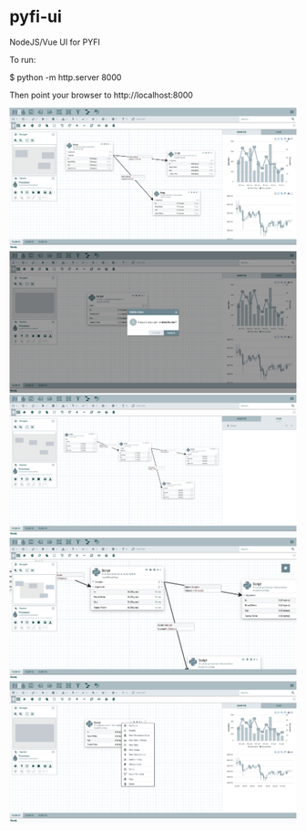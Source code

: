 # pyfi-ui
NodeJS/Vue UI for PYFI

To run:

$ python -m http.server 8000

Then point your browser to http://localhost:8000


![flow1](./screens/pyfi1.png)
![flow2](./screens/pyfi2.png)
![flow3](./screens/pyfi3.png)
![flow4](./screens/pyfi4.png)
![flow6](./screens/pyfi6.png)